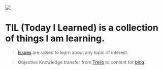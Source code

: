 
![](https://www.freecodecamp.org/news/content/images/size/w2000/2020/05/Thumbnail-v7.png)

# TIL (Today I Learned) is a collection of things I am learning.


> [Issues](https://github.com/codeanit/til/issues) are raised to learn about any topic of interest.


> Objective
  Knowledge transfer from [Trello](https://trello.com/b/GGhug4Bh/journey-of-a-software-engineer) to content for [blog](https://codeanit.com).
